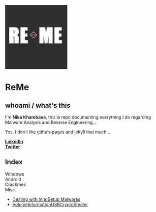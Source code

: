 <img src="/_storage/_img/ReMeLogo.png" width="40%"/>

# ReMe
## whoami / what's this

I'm **Nika Kharebava**, this is repo documenting everything I do regarding Malware Analysis and Reverse Engineering...  

Yes, I don't like github-pages and jekyll that much...


**[LinkedIn](https://www.linkedin.com/in/nkharebava/)**  
**[Twitter](https://twitter.com/kharebava_nika)**  

## Index
Windows  
Android  
Crackmes  
Misc

- [Dealing with InnoSetup Malwares](/_writeups/_misc/DealingWithInnoSetup.md)
- [VolumeInformationUSBCryptoStealer](/_writeups/_misc/VolumeInformationUSBCryptoStealer.md)
